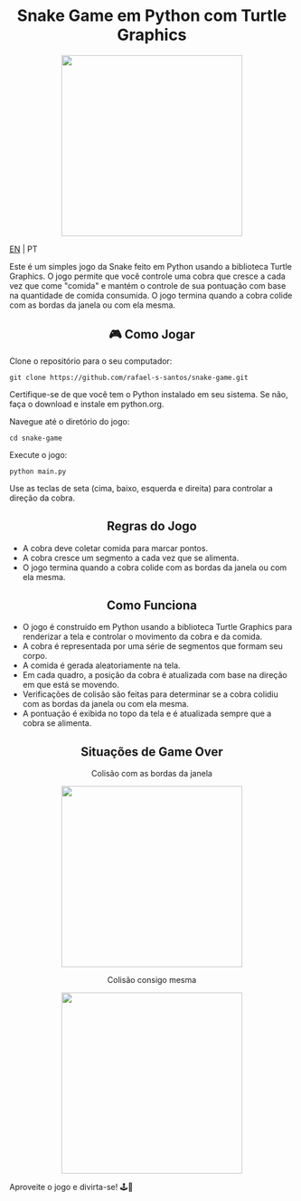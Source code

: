 <h1 align="center">Snake Game em Python com Turtle Graphics</h1>

<p align="center"><img src="/jogando.gif" height="320" /></p>

[EN](https://github.com/rafael-s-santos/snake-game) | PT

Este é um simples jogo da Snake feito em Python usando a biblioteca Turtle Graphics. O jogo permite que você controle uma cobra que cresce a cada vez que come "comida" e mantém o controle de sua pontuação com base na quantidade de comida consumida. O jogo termina quando a cobra colide com as bordas da janela ou com ela mesma.

<h2 align="center">🎮 Como Jogar</h2>

Clone o repositório para o seu computador:
```
git clone https://github.com/rafael-s-santos/snake-game.git
```
Certifique-se de que você tem o Python instalado em seu sistema. Se não, faça o download e instale em python.org.

Navegue até o diretório do jogo:
```
cd snake-game
```

Execute o jogo:
```
python main.py
```

Use as teclas de seta (cima, baixo, esquerda e direita) para controlar a direção da cobra.

<h2 align="center">Regras do Jogo</h2>

- A cobra deve coletar comida para marcar pontos.
- A cobra cresce um segmento a cada vez que se alimenta.
- O jogo termina quando a cobra colide com as bordas da janela ou com ela mesma.

<h2 align="center">Como Funciona</h2>

- O jogo é construído em Python usando a biblioteca Turtle Graphics para renderizar a tela e controlar o movimento da cobra e da comida.
- A cobra é representada por uma série de segmentos que formam seu corpo.
- A comida é gerada aleatoriamente na tela.
- Em cada quadro, a posição da cobra é atualizada com base na direção em que está se movendo.
- Verificações de colisão são feitas para determinar se a cobra colidiu com as bordas da janela ou com ela mesma.
- A pontuação é exibida no topo da tela e é atualizada sempre que a cobra se alimenta.

<h2 align="center">Situações de Game Over</h2>

<p align="center">Colisão com as bordas da janela</p>
<p align="center"><img src="/colisao_borda.gif" height="320" /></p>

<p align="center">Colisão consigo mesma</p>
<p align="center"><img src="/colisao_propria.gif" height="320" /></p>

Aproveite o jogo e divirta-se! 🕹️🐍




